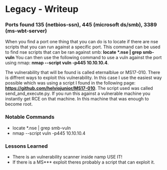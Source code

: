 # Legacy - Writeup

### Ports found 135 (netbios-ssn), 445 (microsoft ds/smb), 3389 (ms-wbt-server)

When you find a port one thing that you can do is to locate if there are nse scripts that you can run against a specific port. 
This command can be used to find nse scripts that can be ran against smb: **locate \*.nse | grep smb-vuln**
You can then use the following command to use a vuln against the port using nmap: **nmap --script vuln -p445 10.10.10.4**.

The vulnerability that will be found is called eternalblue or MS17-010. There is diffrent ways to exploit this vulnerability. In this case I use the easiest way possible which was using a script I found in the following page: **https://github.com/helviojunior/MS17-010**. The script used was called send_and_execute.py.
If you run this against a vulnerable machine you instantly get RCE on that machine. In this machine that was enough to become root. 

### Notable Commands
- locate \*.nse | grep smb-vuln
- nmap --script vuln -p445 10.10.10.4

### Lessons Learned
- There is an vulnerability scanner inside namp USE IT!
- If there is a MS*** exploit theres probably a script that can exploit it. 
